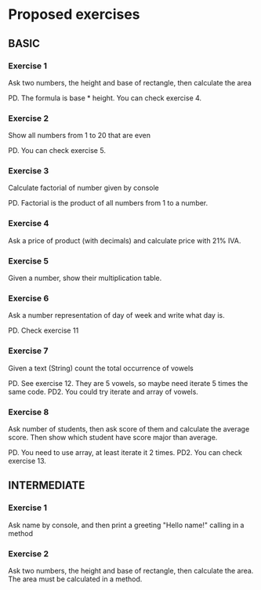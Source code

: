 # Proposed exercises

## BASIC
### Exercise 1
Ask two numbers, the height and base of rectangle, then calculate the area

PD. The formula is base * height. You can check exercise 4.

### Exercise 2
Show all numbers from 1 to 20 that are even

PD. You can check exercise 5.

### Exercise 3
Calculate factorial of number given by console

PD. Factorial is the product of all numbers from 1 to a number.

### Exercise 4
Ask a price of product (with decimals) and calculate price with 21% IVA. 

### Exercise 5
Given a number, show their multiplication table.

### Exercise 6
Ask a number representation of day of week and write what day is.

PD. Check exercise 11

### Exercise 7
Given a text (String) count the total occurrence of vowels

PD. See exercise 12. They are 5 vowels, so maybe need iterate 5 times the same code.
PD2. You could try iterate and array of vowels.

### Exercise 8
Ask number of students, then ask score of them and calculate the average score. 
Then show which student have score major than average.

PD. You need to use array, at least iterate it 2 times.
PD2. You can check exercise 13.

## INTERMEDIATE
### Exercise 1
Ask name by console, and then print a greeting "Hello name!" calling in a method

### Exercise 2
Ask two numbers, the height and base of rectangle, then calculate the area. The area must be calculated in a method.


